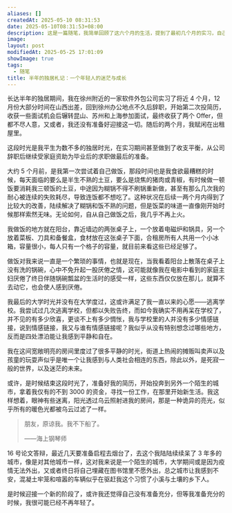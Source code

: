 ```yaml
---
aliases: []
createdAt: 2025-05-10 08:31:53
date: 2025-05-10T08:31:53+08:00
description: 这是一篇随笔，我简单回顾了这六个月的生活，提到了最初几个月的实习，自己第一次做饭，大学生活以及我在城市中的生活方式。困惑与迷茫总是与我形影不离，一时间不知道该如何应对这些东西。
image: 
layout: post
modifiedAt: 2025-05-25 17:01:09
showImage: true
tags:
  - 随笔
title: 半年的独居札记：一个年轻人的迷茫与成长
---
```


长达半年的独居期间，我在徐州附近的一家软件外包公司实习了将近 4 个月，12 月份大部分时间在山西出差，回到徐州办公地点不久后辞职，开始第二次投简历，收获一些面试机会后辗转昆山、苏州和上海参加面试，最终收获了两个 Offer，但都不尽人意，又或者，我还没有准备好迎接这一切。随后的两个月，我赋闲在出租屋里。

这段时光是我平生为数不多的独居时光，在实习期间甚至做到了收支平衡，从公司辞职后继续受家庭资助为毕业后的求职做最后的准备。

大约 5 个月前，是我第一次尝试着自己做饭，那段时间也是我食欲最糟糕的时候，每天面临的要么是半生不熟的土豆，要么是烧焦的猪肉或青椒，有时候做一顿饭要消耗我三顿饭的土豆，中途因为糊锅不得不刷锅重新做，甚至有那么几次我的耐心被连续的失败耗尽，导致连饭都不想吃了。这种状况在后续一两个月内得到了比较大的改善，陆续解决了糊锅和饭不熟的问题，但是饭菜的味道一直像刚开始时候那样索然无味。无论如何，自从自己做饭之后，我几乎不再上火。

我做饭的地方就在阳台，靠近墙边的两张桌子上，一个放着电磁炉和锅具，另一个放着菜板、刀具和备餐盒，食材放在这张桌子下面，合租房所有人共用一个小冰箱，容量很小，每人只有一个格子的容量，就目前来看这些已经足够了。

做饭对我来说一直是一个繁琐的事情，也就是现在，当我看着阳台上散落在桌子上没有洗的锅碗，心中不免升起一股厌倦之情，这可能就像我在电影中看到的家庭主妇厌倦了终日伴随锅碗瓢盆的生活时的感受一样，这些东西仅仅放在那儿，就算不去动它，也会使人感到厌倦。

我最后的大学时光并没有在大学度过，这或许满足了我一直以来的心愿——逃离学校。我尝试过几次逃离学校，但都以失败告终，而如今我确实不用再呆在学校了，并不见的有多少欣喜，更谈不上有多少惆怅，我与学校里的人并没有多少情感链接，说到情感链接，我又与谁有情感链接呢？我似乎从没有特别想念过哪些地方，反而是四处漂泊能让我感到平静和自在。

我在这间宽敞明亮的房间里度过了很多平静的时光，街道上热闹的摊贩叫卖声以及孩童的玩耍声似乎是唯一个让我感到与人类社会相连的东西，除此以外，是死寂一般的世界，以及迷茫的未来。

或许，是时候结束这段时光了，准备好我的简历，开始投奔到另外一个陌生的城市，拿着我仅有的不到 3000 的资金，寻找一份工作，在那里开始新生活。我这样想着，眼神有些迷离，阳光透过乌云照射进我的房间，那是一种诡异的亮光，似乎所有的暖色光都被乌云过滤了一样。

> 朋友，原谅我。我不下船了。
>
>——海上钢琴师

16 号论文答辩，最近几天要准备启程去烟台了，去这个我陆陆续续呆了 3 年多的城市，像是对其他城市一样，这对我来说是一个陌生的城市，大学期间或是因为疫情无法外出，又或者终日将自己埋藏在图书馆里不愿外出，总之城市让我感到不安，混凝土牢笼和喧嚣的车辆似乎在驱赶我这个习惯了小溪与土壤的乡下人。

是时候迎接一个新的阶段了，或许我还觉得自己没有准备充分，但等我准备充分的时候，我很可能已经不再年轻了。
